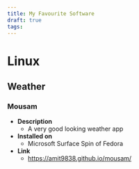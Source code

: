 ```yaml
---
title: My Favourite Software
draft: true
tags:
---
```

 
# Linux
## Weather
### Mousam
- **Description**
	- A very good looking weather app
- **Installed on**
	- Microsoft Surface Spin of Fedora
- **Link**
	- https://amit9838.github.io/mousam/